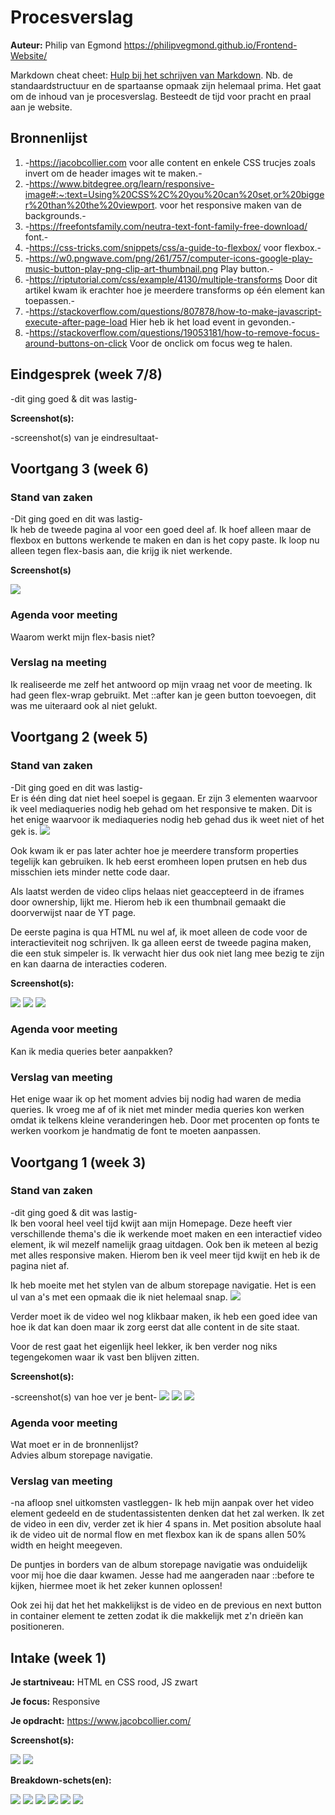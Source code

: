# Procesverslag
**Auteur:** Philip van Egmond
https://philipvegmond.github.io/Frontend-Website/

Markdown cheat cheet: [Hulp bij het schrijven van Markdown](https://github.com/adam-p/markdown-here/wiki/Markdown-Cheatsheet). Nb. de standaardstructuur en de spartaanse opmaak zijn helemaal prima. Het gaat om de inhoud van je procesverslag. Besteedt de tijd voor pracht en praal aan je website.



## Bronnenlijst
1. -https://jacobcollier.com voor alle content en enkele CSS trucjes zoals invert om de header images wit te maken.-
2. -https://www.bitdegree.org/learn/responsive-image#:~:text=Using%20CSS%2C%20you%20can%20set,or%20bigger%20than%20the%20viewport. voor het responsive maken van de backgrounds.-
3. -https://freefontsfamily.com/neutra-text-font-family-free-download/ font.-
4. -https://css-tricks.com/snippets/css/a-guide-to-flexbox/ voor flexbox.-
5. -https://w0.pngwave.com/png/261/757/computer-icons-google-play-music-button-play-png-clip-art-thumbnail.png Play button.-
6. -https://riptutorial.com/css/example/4130/multiple-transforms Door dit artikel kwam ik erachter hoe je meerdere transforms op één element kan toepassen.-
7. -https://stackoverflow.com/questions/807878/how-to-make-javascript-execute-after-page-load Hier heb ik het load event in gevonden.-
8. -https://stackoverflow.com/questions/19053181/how-to-remove-focus-around-buttons-on-click Voor de onclick om focus weg te halen.



## Eindgesprek (week 7/8)

-dit ging goed & dit was lastig-

**Screenshot(s):**

-screenshot(s) van je eindresultaat-



## Voortgang 3 (week 6)

### Stand van zaken

-Dit ging goed en dit was lastig- <br>
Ik heb de tweede pagina al voor een goed deel af. Ik hoef alleen maar de flexbox en buttons werkende te maken en dan is het copy paste.
Ik loop nu alleen tegen flex-basis aan, die krijg ik niet werkende.


**Screenshot(s)**

![](images/voortgang3SSMobiel.png)


### Agenda voor meeting

Waarom werkt mijn flex-basis niet?


### Verslag na meeting

Ik realiseerde me zelf het antwoord op mijn vraag net voor de meeting.
Ik had geen flex-wrap gebruikt.
Met ::after kan je geen button toevoegen, dit was me uiteraard ook al niet gelukt.



## Voortgang 2 (week 5)

### Stand van zaken

-Dit ging goed en dit was lastig- <br>
Er is één ding dat niet heel soepel is gegaan. 
Er zijn 3 elementen waarvoor ik veel mediaqueries nodig heb gehad om het responsive te maken.
Dit is het enige waarvoor ik mediaqueries nodig heb gehad dus ik weet niet of het gek is.
![](images/mediaqueries.png) 

Ook kwam ik er pas later achter hoe je meerdere transform properties tegelijk kan gebruiken.
Ik heb eerst eromheen lopen prutsen en heb dus misschien iets minder nette code daar.

Als laatst werden de video clips helaas niet geaccepteerd in de iframes door ownership, lijkt me.
Hierom heb ik een thumbnail gemaakt die doorverwijst naar de YT page.

De eerste pagina is qua HTML nu wel af, ik moet alleen de code voor de interactieviteit nog schrijven.
Ik ga alleen eerst de tweede pagina maken, die een stuk simpeler is.
Ik verwacht hier dus ook niet lang mee bezig te zijn en kan daarna de interacties coderen.


**Screenshot(s):**

![](images/voortgang2SSMobiel.png)
![](images/voortgang2SSPC1.png)
![](images/voortgang2SSPC2.png)


### Agenda voor meeting

Kan ik media queries beter aanpakken?


### Verslag van meeting

Het enige waar ik op het moment advies bij nodig had waren de media queries.
Ik vroeg me af of ik niet met minder media queries kon werken omdat ik telkens kleine veranderingen heb.
Door met procenten op fonts te werken voorkom je handmatig de font te moeten aanpassen.




## Voortgang 1 (week 3)

### Stand van zaken

-dit ging goed & dit was lastig- <br>
Ik ben vooral heel veel tijd kwijt aan mijn Homepage. 
Deze heeft vier verschillende thema's die ik werkende moet maken en een interactief video element, ik wil mezelf namelijk graag uitdagen.
Ook ben ik meteen al bezig met alles responsive maken. Hierom ben ik veel meer tijd kwijt en heb ik de pagina niet af.

Ik heb moeite met het stylen van de album storepage navigatie. Het is een ul van a's met een opmaak die ik niet helemaal snap.
![](images/albumNav.png)

Verder moet ik de video wel nog klikbaar maken, ik heb een goed idee van hoe ik dat kan doen maar ik zorg eerst dat alle content in de site staat.

Voor de rest gaat het eigenlijk heel lekker, ik ben verder nog niks tegengekomen waar ik vast ben blijven zitten.


**Screenshot(s):**

-screenshot(s) van hoe ver je bent-
![](images/voortgang1SSMobiel.png)
![](images/voortgang1SSPC1.png)
![](images/voortgang1SSPC2.png)

### Agenda voor meeting

Wat moet er in de bronnenlijst? <br>
Advies album storepage navigatie.


### Verslag van meeting

-na afloop snel uitkomsten vastleggen-
Ik heb mijn aanpak over het video element gedeeld en de studentassistenten denken dat het zal werken.
Ik zet de video in een div, verder zet ik hier 4 spans in. 
Met position absolute haal ik de video uit de normal flow en met flexbox kan ik de spans allen 50% width en height meegeven. 

De puntjes in borders van de album storepage navigatie was onduidelijk voor mij hoe die daar kwamen.
Jesse had me aangeraden naar ::before te kijken, hiermee moet ik het zeker kunnen oplossen!

Ook zei hij dat het het makkelijkst is de video en de previous en next button in container element te zetten zodat ik die makkelijk met z'n drieën kan positioneren.


## Intake (week 1)

**Je startniveau:** HTML en CSS rood, JS zwart

**Je focus:** Responsive

**Je opdracht:** https://www.jacobcollier.com/

**Screenshot(s):**

![](images/homepage.png) 
![](images/tour.png)

**Breakdown-schets(en):**

![](images/hPageBreakdown.png)
![](images/headerBreakdown.png)
![](images/section1Breakdown.png)
![](images/section2Breakdown.png)
![](images/section3Breakdown.png)
![](images/footerBreakdown.png)
